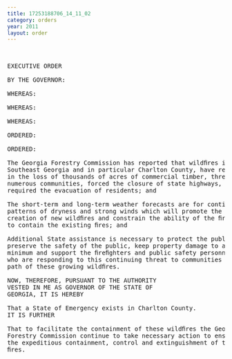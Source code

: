 ```yaml
---
title: 17253188706_14_11_02
category: orders
year: 2011
layout: order
---
```


<pre> 

EXECUTIVE ORDER

BY THE GOVERNOR:

WHEREAS:

WHEREAS:

WHEREAS:

ORDERED:

ORDERED:

The Georgia Forestry Commission has reported that wildﬁres in
Southeast Georgia and in particular Charlton County, have resulted
in the loss of thousands of acres of commercial timber, threatened
numerous communities, forced the closure of state highways, and
required the evacuation of residents; and

The short-term and long-term weather forecasts are for continued
patterns of dryness and strong winds which will promote the
creation of new wildﬁres and constrain the ability of the ﬁreﬁghters
to contain the existing ﬁres; and

Additional State assistance is necessary to protect the public health,
preserve the safety of the public, keep property damage to a
minimum and support the ﬁreﬁghters and public safety personnel
who are responding to this continuing threat to communities in the
path of these growing wildﬁres.

NOW, THEREFORE, PURSUANT TO THE AUTHORITY
VESTED IN ME AS GOVERNOR OF THE STATE OF
GEORGIA, IT IS HEREBY

That a State of Emergency exists in Charlton County.
IT IS FURTHER

That to facilitate the containment of these wildﬁres the Georgia
Forestry Commission continue to take necessary action to ensure
the expeditious containment, control and extinguishment of these
ﬁres.

</pre>
